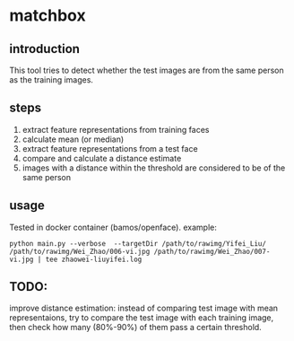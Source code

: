 # matchbox

## introduction
This tool tries to detect whether the test images are from the same person as the training images.

## steps
1. extract feature representations from training faces
2. calculate mean (or median)
3. extract feature representations from a test face
4. compare and calculate a distance estimate
5. images with a distance within the threshold are considered to be of the same person

## usage
Tested in docker container (bamos/openface).
example:
```
python main.py --verbose  --targetDir /path/to/rawimg/Yifei_Liu/ /path/to/rawimg/Wei_Zhao/006-vi.jpg /path/to/rawimg/Wei_Zhao/007-vi.jpg | tee zhaowei-liuyifei.log
```

## TODO:
improve distance estimation: instead of comparing test image with mean representaions, try to compare the test image with each training image, then check how many (80%-90%) of them pass a certain threshold.

